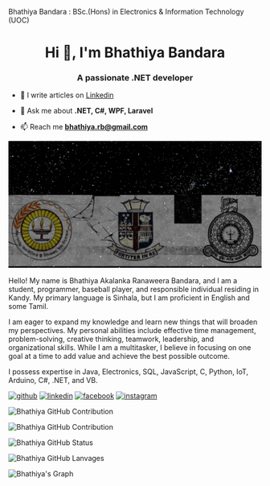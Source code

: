 Bhathiya Bandara : BSc.(Hons) in Electronics & Information Technology (UOC)

<h1 align="center">Hi 👋, I'm Bhathiya Bandara</h1>
<h3 align="center">A passionate .NET developer</h3>

- 📝 I write articles on [Linkedin](www.linkedin.com/in/bhathiya-bandara)

- 💬 Ask me about **.NET, C#, WPF, Laravel**

- 📫 Reach me **bhathiya.rb@gmail.com**

![I am GitHub Readme Generator's creator](https://github.com/bhathi97/bhathi97/blob/main/Banner.gif)

Hello! My name is Bhathiya Akalanka Ranaweera Bandara, and I am a student, programmer, baseball player, and responsible individual residing in Kandy. My primary language is Sinhala, but I am proficient in English and some Tamil.

I am eager to expand my knowledge and learn new things that will broaden my perspectives. My personal abilities include effective time management, problem-solving, creative thinking, teamwork, leadership, and organizational skills. While I am a multitasker, I believe in focusing on one goal at a time to add value and achieve the best possible outcome.

I possess expertise in Java, Electronics, SQL, JavaScript, C, Python, IoT, Arduino, C#, .NET, and VB.

[<img src='https://cdn.jsdelivr.net/npm/simple-icons@3.0.1/icons/github.svg' alt='github' height='40'>](https://github.com/bhathi97)  [<img src='https://cdn.jsdelivr.net/npm/simple-icons@3.0.1/icons/linkedin.svg' alt='linkedin' height='40'>](https://www.linkedin.com/in/Bhathiya_Bandara/)  [<img src='https://cdn.jsdelivr.net/npm/simple-icons@3.0.1/icons/facebook.svg' alt='facebook' height='40'>](https://www.facebook.com/Bhathiya_R_Bandara)  [<img src='https://cdn.jsdelivr.net/npm/simple-icons@3.0.1/icons/instagram.svg' alt='instagram' height='40'>](https://www.instagram.com/bhathiya_r_bandara/)  

<p align="left">
  <a>
    <img src="https://github-profile-summary-cards.vercel.app/api/cards/profile-details?username=bhathi97&theme=radical" alt="Bhathiya GitHub Contribution"/>
  </a>
</p>

<p align="left">
  <a>
    <img src="https://denvercoder1-github-readme-stats.vercel.app/api?username=bhathi97&show_icons=true&count_private=true&theme=react&border_color=7F3FBF&bg_color=0D1117&title_color=F85D7F&icon_color=F8D866%22%20height=%22192px%22%20width=%2249.5%%22" alt="Bhathiya GitHub Contribution"/>
  </a>
</p>


<p align="left">
  <a>
    <img src="https://github-readme-streak-stats.herokuapp.com/?user=bhathi97&theme=radical&border=7F3FBF&background=0D1117" alt="Bhathiya GitHub Status"/>
  </a>
</p>

<p align="left">
  <a>
    <img src="https://denvercoder1-github-readme-stats.vercel.app/api/top-langs/?username=bhathi97&langs_count=8&layout=compact&theme=react&border_color=7F3FBF&bg_color=0D1117&title_color=F85D7F&icon_color=F8D866" alt="Bhathiya GitHub Lanvages"/>
  </a>
</p>

![Bhathiya's Graph](https://github-readme-activity-graph.vercel.app/graph?username=bhathi97&custom_title=Bhathiya%20Bandara%27s%20GitHub%20Activity%20Graph&bg_color=0D1117&color=7F3FBF&line=7F3FBF&point=7F3FBF&area_color=FFFFFF&title_color=FFFFFF&area=true)



















